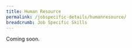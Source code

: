 ```yaml
---
title: Human Resource
permalink: /jobspecific-details/humanresource/
breadcrumb: Job Specific Skills
---
```


Coming soon.
